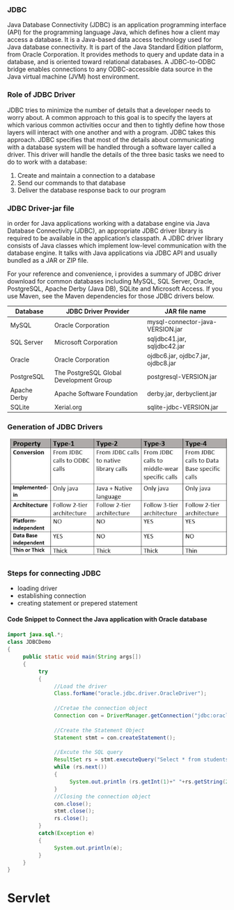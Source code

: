 
### JDBC 
Java Database Connectivity (JDBC) is an application programming interface (API) for the programming language Java, which defines how a client may access a database. It is a Java-based data access technology used for Java database connectivity. It is part of the Java Standard Edition platform, from Oracle Corporation. It provides methods to query and update data in a database, and is oriented toward relational databases. A JDBC-to-ODBC bridge enables connections to any ODBC-accessible data source in the Java virtual machine (JVM) host environment.
### Role of JDBC Driver 
JDBC tries to minimize the number of details that a developer needs to worry about. A common approach to this goal is to specify the layers at which various common activities occur and then to tightly define how those layers will interact with one another and with a program.
JDBC takes this approach. JDBC specifies that most of the details about communicating with a database system will be handled through a software layer called a driver. This driver will handle the details of the three basic tasks we need to do to work with a database:
1. Create and maintain a connection to a database
2. Send our commands to that database
3. Deliver the database response back to our program

### JDBC Driver-jar file
 in order for Java applications working with a database engine via Java Database Connectivity (JDBC), an appropriate JDBC driver library is required to be available in the application’s classpath. A JDBC driver library consists of Java classes which implement low-level communication with the database engine. It talks with Java applications via JDBC API and usually bundled as a JAR or ZIP file.
 
For your reference and convenience, i provides a summary of JDBC driver download for common databases including MySQL, SQL Server, Oracle, PostgreSQL, Apache Derby (Java DB), SQLite and Microsoft Access. If you use Maven, see the Maven dependencies for those JDBC drivers below.

|  Database | JDBC Driver Provider  |  JAR file name |
| ------------ | ------------ | ------------ |
|  MySQL |  Oracle Corporation |  mysql-connector-java-VERSION.jar |
|  SQL Server | Microsoft Corporation  | sqljdbc41.jar, sqljdbc42.jar  |
|  Oracle | Oracle Corporation  | ojdbc6.jar, ojdbc7.jar, ojdbc8.jar  |
| PostgreSQL  |  The PostgreSQL Global Development Group | postgresql-VERSION.jar  |
|  Apache Derby |Apache Software Foundation   | derby.jar, derbyclient.jar  |
| SQLite  |Xerial.org   |  sqlite-jdbc-VERSION.jar |


### Generation of JDBC Drivers
![JDBC](https://github.com/shreeshailaya/C-DAC-Notes/blob/main/Advanced%20Java/Media/1_JDBC.jpg)

### Steps for connecting JDBC
- loading driver
- establishing connection
- creating statement or prepered statement

#### Code Snippet to Connect the Java application with Oracle database

```java
import java.sql.*;
class JDBCDemo
{
     public static void main(String args[])
     {
          try
          {
               //Load the driver
               Class.forName("oracle.jdbc.driver.OracleDriver");
    
               //Cretae the connection object
               Connection con = DriverManager.getConnection("jdbc:oracle:thin:@localhost:1521:XE","username", "password");
    
               //Create the Statement Object
               Statement stmt = con.createStatement();
    
               //Excute the SQL query
               ResultSet rs = stmt.executeQuery("Select * from students");
               while (rs.next())
               {
                    System.out.println (rs.getInt(1)+" "+rs.getString(2)+" "+rs.getFloat(3));
               }
               //Closing the connection object
               con.close();
               stmt.close();
               rs.close();
          }
          catch(Exception e)
          {
               System.out.println(e);
          }
     }
}
```


# Servlet
